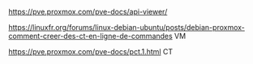 https://pve.proxmox.com/pve-docs/api-viewer/

https://linuxfr.org/forums/linux-debian-ubuntu/posts/debian-proxmox-comment-creer-des-ct-en-ligne-de-commandes VM

https://pve.proxmox.com/pve-docs/pct.1.html CT

